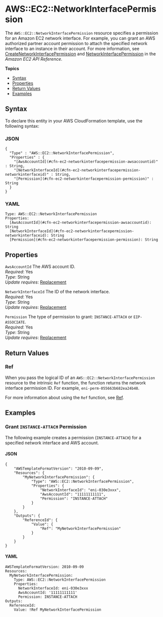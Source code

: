 # AWS::EC2::NetworkInterfacePermission<a name="aws-resource-ec2-networkinterfacepermission"></a>

The `AWS::EC2::NetworkInterfacePermission` resource specifies a permission for an Amazon EC2 network interface\. For example, you can grant an AWS authorized partner account permission to attach the specified network interface to an instance in their account\. For more information, see [CreateNetworkInterfacePermission](https://docs.aws.amazon.com/AWSEC2/latest/APIReference/API_CreateNetworkInterfacePermission.html) and [NetworkInterfacePermission](https://docs.aws.amazon.com/AWSEC2/latest/APIReference/API_NetworkInterfacePermission.html) in the *Amazon EC2 API Reference*\. 

**Topics**
+ [Syntax](#aws-resource-ec2-networkinterfacepermission-syntax)
+ [Properties](#aws-resource-ec2-networkinterfacepermission-properties)
+ [Return Values](#aws-resource-ec2-networkinterfacepermission-returnvalues)
+ [Examples](#aws-resource-ec2-networkinterfacepermission-examples)

## Syntax<a name="aws-resource-ec2-networkinterfacepermission-syntax"></a>

To declare this entity in your AWS CloudFormation template, use the following syntax:

### JSON<a name="aws-resource-ec2-networkinterfacepermission-syntax.json"></a>

```
{
  "Type" : "AWS::EC2::NetworkInterfacePermission",
  "Properties" : {
    "[AwsAccountId](#cfn-ec2-networkinterfacepermission-awsaccountid)" : String,
    "[NetworkInterfaceId](#cfn-ec2-networkinterfacepermission-networkinterfaceid)" : String,
    "[Permission](#cfn-ec2-networkinterfacepermission-permission)" : String
  }
}
```

### YAML<a name="aws-resource-ec2-networkinterfacepermission-syntax.yaml"></a>

```
Type: AWS::EC2::NetworkInterfacePermission
Properties:
  [AwsAccountId](#cfn-ec2-networkinterfacepermission-awsaccountid): String
  [NetworkInterfaceId](#cfn-ec2-networkinterfacepermission-networkinterfaceid): String
  [Permission](#cfn-ec2-networkinterfacepermission-permission): String
```

## Properties<a name="aws-resource-ec2-networkinterfacepermission-properties"></a>

`AwsAccountId`  <a name="cfn-ec2-networkinterfacepermission-awsaccountid"></a>
The AWS account ID\.  
 *Required*: Yes  
 *Type*: String  
 *Update requires*: [Replacement](using-cfn-updating-stacks-update-behaviors.md#update-replacement) 

`NetworkInterfaceId`  <a name="cfn-ec2-networkinterfacepermission-networkinterfaceid"></a>
The ID of the network interface\.  
 *Required*: Yes  
 *Type*: String  
 *Update requires*: [Replacement](using-cfn-updating-stacks-update-behaviors.md#update-replacement) 

`Permission`  <a name="cfn-ec2-networkinterfacepermission-permission"></a>
The type of permission to grant: `INSTANCE-ATTACH` or `EIP-ASSOCIATE`\.  
 *Required*: Yes  
 *Type*: String  
 *Update requires*: [Replacement](using-cfn-updating-stacks-update-behaviors.md#update-replacement) 

## Return Values<a name="aws-resource-ec2-networkinterfacepermission-returnvalues"></a>

### Ref<a name="w4ab1c21c10d102c84c10b3"></a>

When you pass the logical ID of an `AWS::EC2::NetworkInterfacePermission` resource to the intrinsic `Ref` function, the function returns the network interface permission ID\. For example, `eni-perm-055663b682ea24b48`\.

For more information about using the `Ref` function, see [Ref](intrinsic-function-reference-ref.md)\. 

## Examples<a name="aws-resource-ec2-networkinterfacepermission-examples"></a>

### Grant `INSTANCE-ATTACH` Permission<a name="aws-resource-ec2-networkinterfacepermission-example1"></a>

The following example creates a permission \(`INSTANCE-ATTACH`\) for a specified network interface and AWS account\.

#### JSON<a name="aws-resource-ec2-networkinterfacepermission-example1.json"></a>

```
{
    "AWSTemplateFormatVersion": "2010-09-09",
    "Resources": {
        "MyNetworkInterfacePermission": {
            "Type": "AWS::EC2::NetworkInterfacePermission",
            "Properties": {
                "NetworkInterfaceId": "eni-030e3xxx",
                "AwsAccountId": "11111111111",
                "Permission": "INSTANCE-ATTACH"
            }
        }
    },
    "Outputs": {
        "ReferenceId": {
            "Value": {
                "Ref": "MyNetworkInterfacePermission"
            }
        }
    }
}
```

#### YAML<a name="aws-resource-ec2-networkinterfacepermission-example1.yaml"></a>

```
AWSTemplateFormatVersion: 2010-09-09
Resources:
  MyNetworkInterfacePermission:
    Type: AWS::EC2::NetworkInterfacePermission
    Properties:
      NetworkInterfaceId: eni-030e3xxx
      AwsAccountId: '11111111111'
      Permission: INSTANCE-ATTACH
Outputs:
  ReferenceId:
    Value: !Ref MyNetworkInterfacePermission
```
